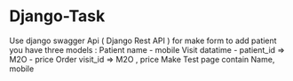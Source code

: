 # Django-Task
Use django swagger Api ( Django Rest API ) for make form to add patient
you have three models :
Patient
name - mobile
Visit
datatime - patient_id => M2O - price
Order
visit_id => M2O , price
Make Test page contain Name, mobile
